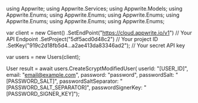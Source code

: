 using Appwrite;
using Appwrite.Services;
using Appwrite.Models;
using Appwrite.Enums;
using Appwrite.Enums;
using Appwrite.Enums;
using Appwrite.Enums;
using Appwrite.Enums;
using Appwrite.Enums;

var client = new Client()
    .SetEndPoint("https://cloud.appwrite.io/v1") // Your API Endpoint
    .SetProject("5df5acd0d48c2") // Your project ID
    .SetKey("919c2d18fb5d4...a2ae413da83346ad2"); // Your secret API key

var users = new Users(client);

User result = await users.CreateScryptModifiedUser(
    userId: "[USER_ID]",
    email: "email@example.com",
    password: "password",
    passwordSalt: "[PASSWORD_SALT]",
    passwordSaltSeparator: "[PASSWORD_SALT_SEPARATOR]",
    passwordSignerKey: "[PASSWORD_SIGNER_KEY]");